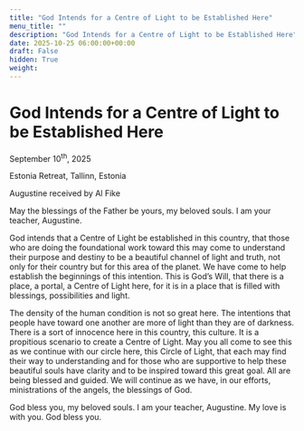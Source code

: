 ```yaml
---
title: "God Intends for a Centre of Light to be Established Here"
menu_title: ""
description: "God Intends for a Centre of Light to be Established Here"
date: 2025-10-25 06:00:00+00:00
draft: False
hidden: True
weight:
---
```

# God Intends for a Centre of Light to be Established Here

September 10<sup>th</sup>, 2025

Estonia Retreat, Tallinn, Estonia

Augustine received by Al Fike

May the blessings of the Father be yours, my beloved souls. I am your teacher, Augustine.

God intends that a Centre of Light be established in this country, that those who are doing the foundational work toward this may come to understand their purpose and destiny to be a beautiful channel of light and truth, not only for their country but for this area of the planet. We have come to help establish the beginnings of this intention. This is God’s Will, that there is a place, a portal, a Centre of Light here, for it is in a place that is filled with blessings, possibilities and light.

The density of the human condition is not so great here. The intentions that people have toward one another are more of light than they are of darkness. There is a sort of innocence here in this country, this culture. It is a propitious scenario to create a Centre of Light. May you all come to see this as we continue with our circle here, this Circle of Light, that each may find their way to understanding and for those who are supportive to help these beautiful souls have clarity and to be inspired toward this great goal. All are being blessed and guided. We will continue as we have, in our efforts, ministrations of the angels, the blessings of God.

God bless you, my beloved souls. I am your teacher, Augustine. My love is with you. God bless you.
